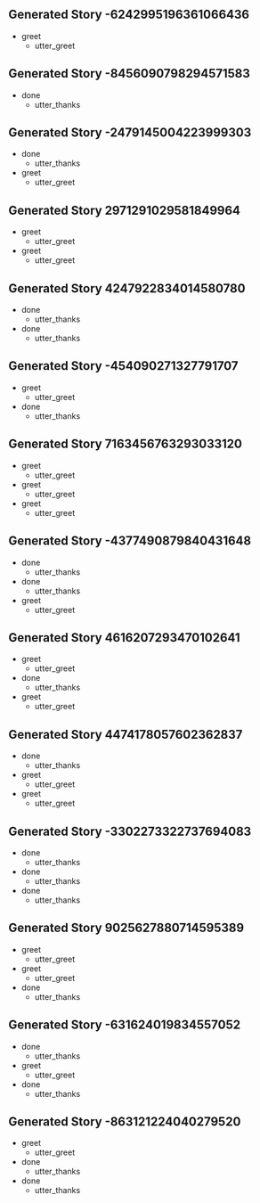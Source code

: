 ## Generated Story -6242995196361066436
* greet
    - utter_greet

## Generated Story -8456090798294571583
* done
    - utter_thanks

## Generated Story -2479145004223999303
* done
    - utter_thanks
* greet
    - utter_greet

## Generated Story 2971291029581849964
* greet
    - utter_greet
* greet
    - utter_greet

## Generated Story 4247922834014580780
* done
    - utter_thanks
* done
    - utter_thanks

## Generated Story -454090271327791707
* greet
    - utter_greet
* done
    - utter_thanks

## Generated Story 7163456763293033120
* greet
    - utter_greet
* greet
    - utter_greet
* greet
    - utter_greet

## Generated Story -4377490879840431648
* done
    - utter_thanks
* done
    - utter_thanks
* greet
    - utter_greet

## Generated Story 4616207293470102641
* greet
    - utter_greet
* done
    - utter_thanks
* greet
    - utter_greet

## Generated Story 4474178057602362837
* done
    - utter_thanks
* greet
    - utter_greet
* greet
    - utter_greet

## Generated Story -3302273322737694083
* done
    - utter_thanks
* done
    - utter_thanks
* done
    - utter_thanks

## Generated Story 9025627880714595389
* greet
    - utter_greet
* greet
    - utter_greet
* done
    - utter_thanks

## Generated Story -631624019834557052
* done
    - utter_thanks
* greet
    - utter_greet
* done
    - utter_thanks

## Generated Story -863121224040279520
* greet
    - utter_greet
* done
    - utter_thanks
* done
    - utter_thanks

